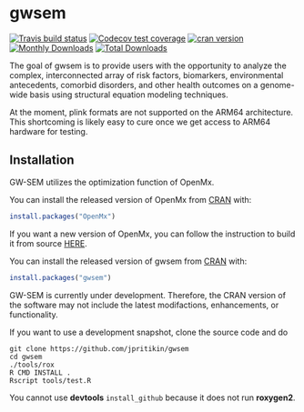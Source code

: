 # gwsem

<!-- badges: start -->
[![Travis build status](https://travis-ci.org/jpritikin/gwsem.svg?branch=master)](https://travis-ci.org/jpritikin/gwsem)
[![Codecov test coverage](https://codecov.io/gh/jpritikin/gwsem/branch/master/graph/badge.svg)](https://codecov.io/gh/jpritikin/gwsem?branch=master)
[![cran version](http://www.r-pkg.org/badges/version/gwsem)](https://cran.r-project.org/package=gwsem)
[![Monthly Downloads](https://cranlogs.r-pkg.org/badges/gwsem)](https://cranlogs.r-pkg.org/badges/gwsem)
[![Total Downloads](https://cranlogs.r-pkg.org/badges/grand-total/gwsem)](https://cranlogs.r-pkg.org/badges/grand-total/gwsem)
<!-- badges: end -->

The goal of gwsem is to provide users with the opportunity to analyze the complex, interconnected array of risk factors, biomarkers, environmental antecedents, comorbid disorders, and other health outcomes on a genome-wide basis using structural equation modeling techniques.

At the moment, plink formats are not supported on the ARM64 architecture. This shortcoming is likely easy to cure once we get access to ARM64 hardware for testing.

## Installation

GW-SEM utilizes the optimization function of OpenMx.

You can install the released version of OpenMx from [CRAN](https://CRAN.R-project.org) with:

``` r
install.packages("OpenMx")
```

If you want a new version of OpenMx, you can follow the instruction to build it from source [HERE](https://openmx.ssri.psu.edu).

You can install the released version of gwsem from [CRAN](https://CRAN.R-project.org) with:

``` r
install.packages("gwsem")
```

GW-SEM is currently under development. Therefore, the CRAN version of the software may not include the latest modifactions, enhancements, or functionality.

If you want to use a development snapshot, clone the source code and do

```
git clone https://github.com/jpritikin/gwsem
cd gwsem
./tools/rox
R CMD INSTALL .
Rscript tools/test.R
```

You cannot use **devtools** `install_github` because it does not run **roxygen2**.
